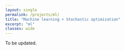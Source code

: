```yaml
---
layout: single
permalink: /projects/ml/
title: "Machine learning + Stochastic optimization"
excerpt: "ml"
classes: wide
---
```


To be updated.
